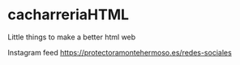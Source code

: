 # cacharreriaHTML
Little things to make a better html web

Instagram feed https://protectoramontehermoso.es/redes-sociales

